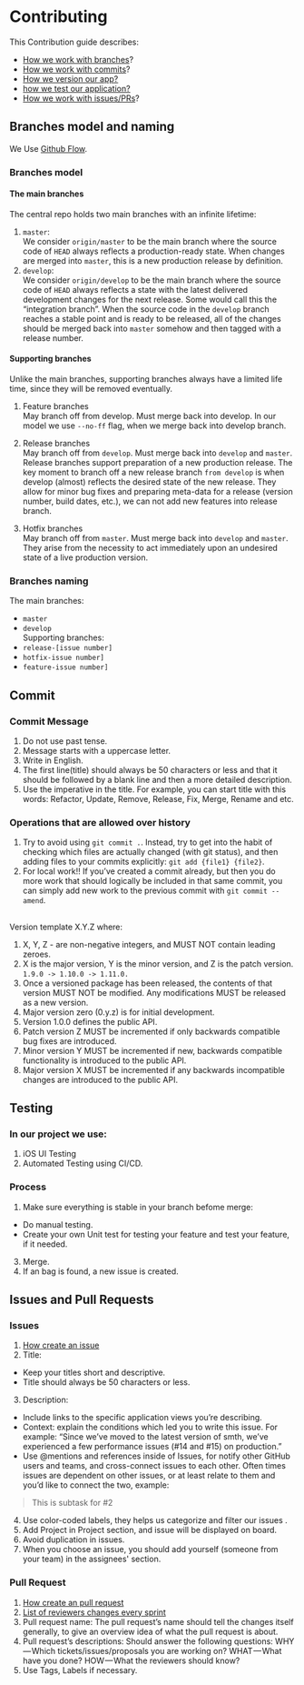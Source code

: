 # Contributing
This Contribution guide describes:

- [How we work with branches](*Branches)?
- [How we work with commits](*Commits)?
- [How we version our app?](*Version)
- [how we test our application?](*Testing)
- [How we work with issues/PRs](*Issue)?


## <a name="Branches">Branches model and naming</a>

We Use [Github Flow](https://nvie.com/posts/a-successful-git-branching-model/).

### Branches model
#### The main branches
The central repo holds two main branches with an infinite lifetime:
1. `master`: <br/>
We consider `origin/master` to be the main branch where the source code of `HEAD` always reflects a production-ready state. When changes are merged into `master`, this is a new production release by definition.
2. `develop`: <br/> 
We consider `origin/develop` to be the main branch where the source code of `HEAD` always reflects a state with the latest delivered development changes for the next release. Some would call this the “integration branch”. When the source code in the `develop` branch reaches a stable point and is ready to be released, all of the changes should be merged back into `master` somehow and then tagged with a release number.

#### Supporting branches
Unlike the main branches, supporting branches always have a limited life time, since they will be removed eventually. 

1. Feature branches <br/> 
May branch off from develop. Must merge back into develop. In our model we use `--no-ff` flag, when we merge back into develop branch.

2. Release branches <br/>
May branch off from `develop`. Must merge back into `develop` and `master`. Release branches support preparation of a new production release. The key moment to branch off a new release branch `from develop` is when develop (almost) reflects the desired state of the new release. They allow for minor bug fixes and preparing meta-data for a release (version number, build dates, etc.), we can not add new features into release branch.

3. Hotfix branches <br/>
May branch off from `master`. Must merge back into `develop` and `master`. They arise from the necessity to act immediately upon an undesired state of a live production version.

### Branches naming
The main branches:
- `master`
- `develop` <br/>
Supporting branches:
- `release-[issue number]`
- `hotfix-issue number]`
- `feature-issue number]`


## <a name="Commits">Commit</a>

### Commit Message

1. Do not use past tense.
2. Message starts with a uppercase letter.
3. Write in English.
4. The first line(title) should always be 50 characters or less and that it should be followed by a blank line and then a more detailed description.
5. Use the imperative in the title. For example, you can start title with this words: Refactor, Update, Remove, Release, Fix, Merge, Rename and etc.

### Operations that are allowed over history

1. Try to avoid using `git commit .`. Instead, try to get into the habit of checking which files are actually changed (with git status), and then adding files to your commits explicitly: `git add {file1} {file2}`.
2. For local work!! If you’ve created a commit already, but then you do more work that should logically be included in that same commit, you can simply add new work to the previous commit with `git commit --amend`.

## <a name="Version"></a>
Version template X.Y.Z where:
1. X, Y, Z - are non-negative integers, and MUST NOT contain leading zeroes.
2. X is the major version, Y is the minor version, and Z is the patch version. <br/>
`1.9.0 -> 1.10.0 -> 1.11.0.`
3. Once a versioned package has been released, the contents of that version MUST NOT be modified. Any modifications MUST be released as a new version.
4. Major version zero (0.y.z) is for initial development. 
5. Version 1.0.0 defines the public API.
6. Patch version Z MUST be incremented if only backwards compatible bug fixes are introduced.
7. Minor version Y MUST be incremented if new, backwards compatible functionality is introduced to the public API.
8. Major version X MUST be incremented if any backwards incompatible changes are introduced to the public API. 

## <a name="Testing"> Testing</a>
### In our project we use:
1. iOS UI Testing
2. Automated Testing using CI/CD.

### Process
1. Make sure everything is stable in your branch befome merge:
- Do manual testing.
- Create your own Unit test for testing your feature and test your feature, if it needed.
3. Merge.
4. If an bag is found, a new issue is created.


## Issues and Pull Requests

### Issues 
1. [How create an issue](https://help.github.com/en/github/managing-your-work-on-github/creating-an-issue)
2. Title:
- Keep your titles short and descriptive.
- Title should always be 50 characters or less.
3. Description:
- Include links to the specific application views you’re describing.
- Context: explain the conditions which led you to write this issue. For example: “Since we’ve moved to the latest version of smth, we’ve experienced a few performance issues (#14 and #15) on production.”
- Use @mentions and references inside of Issues, for notify other GitHub users and teams, and cross-connect issues to each other. Often times issues are dependent on other issues, or at least relate to them and you’d like to connect the two, example:
>This is subtask for #2
4. Use color-coded labels, they helps us categorize and filter our issues .
5. Add Project in Project section, and issue will be displayed on board.
6. Avoid duplication in issues.
7. When you choose an issue, you should add yourself (someone from your team) in the assignees' section.

### Pull Request
1. [How create an pull request](https://help.github.com/en/github/collaborating-with-issues-and-pull-requests/creating-a-pull-request)
2. [List of reviewers changes every sprint](https://docs.google.com/spreadsheets/d/1qT-_LOewagvy2EIWhjzVdvrnLMwuYYRqaSpaFY1JTdk/edit?usp=sharing)
3. Pull request name: 
The pull request’s name should tell the changes itself generally, to give an overview idea of what the pull request is about.
4. Pull request’s descriptions:
Should answer the following questions:
WHY — Which tickets/issues/proposals you are working on? 
WHAT — What have you done?
HOW — What the reviewers should know?
5. Use Tags, Labels if necessary.



